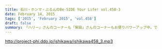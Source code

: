 ```yaml
---
title: 石川・ホンマ・ぶるんのBe-SIDE Your Life! vol.458-3
date: February 14, 2015
tags: ['2015', 'February 2015', 'vol.458']
draft: false
summary: 「ハリー」さんのコーナーも「柴田」さんのコーナーもお便りパワーアップ中。でも、ふつおたも送ってくださいね。NANJO
---
```


http://project-phi.ddo.jp/ishikawa/ishikawa458_3.mp3